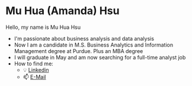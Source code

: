 # Mu Hua (Amanda) Hsu
Hello, my name is Mu Hua Hsu
- I'm passionate about business analysis and data analysis
- Now I am a candidate in M.S. Business Analytics and Information Management degree at Purdue. Plus an MBA degree
- I will graduate in May and am now searching for a full-time analyst job
- How to find me:
  - :bulb: [Linkedin](https://www.linkedin.com/in/mu-hua-hsu-mba-556516200/)
  - :mailbox: [E-Mail](sa841202123@gmail.com)

